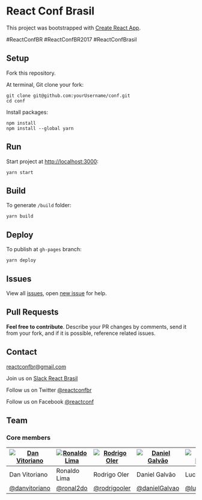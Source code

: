 # React Conf Brasil

This project was bootstrapped with [Create React App](https://github.com/facebookincubator/create-react-app).

#ReactConfBR
#ReactConfBR2017
#ReactConfBrasil

## Setup

Fork this repository.

At terminal, Git clone your fork:

```
git clone git@github.com:yourUsername/conf.git
cd conf
```

Install packages:

```
npm install
npm install --global yarn
```

## Run

Start project at [http://localhost:3000](http://localhost:3000):

```
yarn start
```

## Build

To generate `/build` folder:

```
yarn build
```

## Deploy

To publish at `gh-pages` branch:

```
yarn deploy
```

## Issues

View all [issues](https://github.com/react-brasil/conf/issues), open [new issue](https://github.com/react-brasil/conf/issues/new) for help.

## Pull Requests

**Feel free to contribute**. Describe your PR changes by comments, send it from your fork, and if it is possible, reference related issues.

## Contact

<reactconfbr@gmail.com>

Join us on [Slack React Brasil](http://react-brasil-slack.herokuapp.com/)

Follow us on Twitter [@reactconfbr](http://twitter.com/reactconfbr)

Follow us on Facebook [@reactconf](https://www.facebook.com/reactconf/)

## Team

### Core members

[![Dan Vitoriano](https://avatars1.githubusercontent.com/u/3236750?s=64)](https://github.com/danvitoriano) | [![Ronaldo Lima](https://avatars0.githubusercontent.com/u/4389565?s=64)](https://github.com/ronal2do) | [![Rodrigo Oler](https://avatars1.githubusercontent.com/u/5496931?s=64)](https://github.com/rodrigooler) | [![Daniel Galvão](https://avatars2.githubusercontent.com/u/5161645?s=64)](https://github.com/danielGalvao) | [![Lucas Bento](https://avatars0.githubusercontent.com/u/6207220?s=64)](https://github.com/lucasbento)
|---|---|---|---|---|
| Dan Vitoriano | Ronaldo Lima | Rodrigo Oler | Daniel Galvão | Lucas Bento |
| [@danvitoriano](https://github.com/danvitoriano) | [@ronal2do](https://github.com/ronal2do) | [@rodrigooler](https://github.com/rodrigooler) | [@danielGalvao](https://github.com/danielGalvao) | [@lucasbento](https://github.com/lucasbento) |
